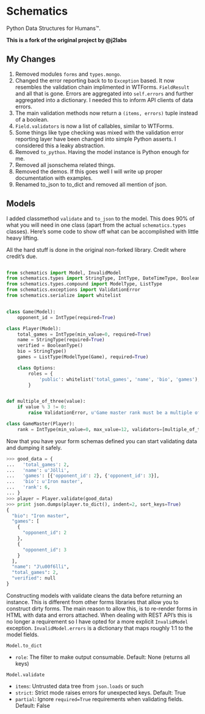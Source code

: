Schematics
==========

Python Data Structures for Humans™.

**This is a fork of the original project by @j2labs**

## My Changes

1. Removed modules `forms` and `types.mongo`.
2. Changed the error reporting back to to `Exception` based. It now resembles
   the validation chain implimented in WTForms. `FieldResult` and all that is
   gone. Errors are aggregated into `self.errors` and further aggregated into a
   dictionary. I needed this to inform API clients of data errors.
3. The main validation methods now return a `(items, errors)` tuple instead of
   a boolean.
4. `Field.validators` is now a list of callables, similar to WTForms.
5. Some things like type checking was mixed with the validation error reporting
   layer have been changed into simple Python asserts. I considered this a
   leaky abstraction.
6. Removed `to_python`. Having the model instance is Python enough for me.
7. Removed all jsonschema related things.
8. Removed the demos. If this goes well I will write up proper documentation
   with examples.
9. Renamed to_json to to_dict and removed all mention of json.

## Models

I added classmethod `validate` and `to_json` to the model. This does 90% of what
you will need in one class (apart from the actual `schematics.types` classes).
Here’s some code to show off what can be accomplished with little heavy lifting.

All the hard stuff is done in the original non-forked library. Credit where
credit’s due.

```python

from schematics import Model, InvalidModel
from schematics.types import StringType, IntType, DateTimeType, BooleanType
from schematics.types.compound import ModelType, ListType
from schematics.exceptions import ValidationError
from schematics.serialize import whitelist


class Game(Model):
    opponent_id = IntType(required=True)

class Player(Model):
    total_games = IntType(min_value=0, required=True)
    name = StringType(required=True)
    verified = BooleanType()
    bio = StringType()
    games = ListType(ModelType(Game), required=True)

    class Options:
        roles = {
            'public': whitelist('total_games', 'name', 'bio', 'games'),
        }


def multiple_of_three(value):
    if value % 3 != 0:
        raise ValidationError, u'Game master rank must be a multiple of 3'

class GameMaster(Player):
    rank = IntType(min_value=0, max_value=12, validators=[multiple_of_three], required=True)

```

Now that you have your form schemas defined you can start validating data and
dumping it safely.

```python
>>> good_data = {
...   'total_games': 2,
...   'name': u'Jölli',
...   'games': [{'opponent_id': 2}, {'opponent_id': 3}],
...   'bio': u'Iron master',
...   'rank': 6,
... }
>>> player = Player.validate(good_data)
>>> print json.dumps(player.to_dict(), indent=2, sort_keys=True)
{
  "bio": "Iron master",
  "games": [
    {
      "opponent_id": 2
    },
    {
      "opponent_id": 3
    }
  ],
  "name": "J\u00f6lli",
  "total_games": 2,
  "verified": null
}

```

Constructing models with validate cleans the data before returning an instance.
This is different from other forms libraries that allow you to construct dirty
forms. The main reason to allow this, is to re-render forms in HTML with data
and errors attached. When dealing with REST API’s this is no longer a
requirement so I have opted for a more explicit `InvalidModel` exception.
`InvalidModel.errors` is a dictionary that maps roughly 1:1 to the model fields.

`Model.to_dict`

+ `role`: The filter to make output consumable. Default: None (returns all keys)

`Model.validate`

+ `items`: Untrusted data tree from `json.loads` or such
+ `strict`: Strict mode raises errors for unexpected keys. Default: True
+ `partial`: Ignore `required=True` requirements when validating fields. Default: False
